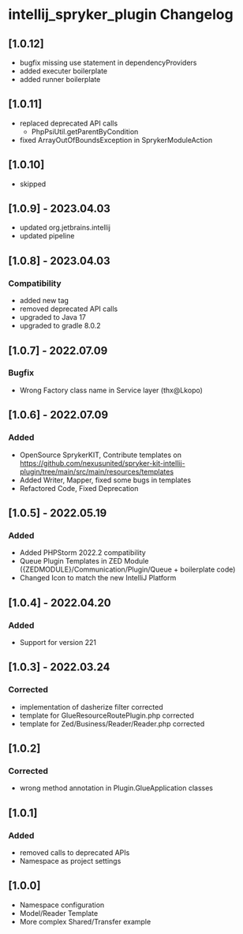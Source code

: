 <!-- Keep a Changelog guide -> https://keepachangelog.com -->

# intellij_spryker_plugin Changelog
## [1.0.12]
- bugfix missing use statement in dependencyProviders
- added executer boilerplate
- added runner boilerplate

## [1.0.11]
- replaced deprecated API calls
    - PhpPsiUtil.getParentByCondition
- fixed ArrayOutOfBoundsException in SprykerModuleAction

## [1.0.10]
  - skipped

## [1.0.9] - 2023.04.03
- updated org.jetbrains.intellij
- updated pipeline

## [1.0.8] - 2023.04.03
### Compatibility
- added new tag
- removed deprecated API calls
- upgraded to Java 17 
- upgraded to gradle 8.0.2

## [1.0.7] - 2022.07.09
### Bugfix
- Wrong Factory class name in Service layer (thx@Lkopo)

## [1.0.6] - 2022.07.09
### Added
- OpenSource SprykerKIT, Contribute templates on https://github.com/nexusunited/spryker-kit-intellij-plugin/tree/main/src/main/resources/templates
- Added Writer, Mapper, fixed some bugs in templates
- Refactored Code, Fixed Deprecation

## [1.0.5] - 2022.05.19
### Added
- Added PHPStorm 2022.2 compatibility
- Queue Plugin Templates in ZED Module ({ZEDMODULE}/Communication/Plugin/Queue + boilerplate code)
- Changed Icon to match the new IntelliJ Platform

## [1.0.4] - 2022.04.20
### Added
- Support for version 221

## [1.0.3] - 2022.03.24
### Corrected
- implementation of dasherize filter corrected
- template for GlueResourceRoutePlugin.php corrected
- template for Zed/Business/Reader/Reader.php corrected

## [1.0.2]
### Corrected
- wrong method annotation in Plugin.GlueApplication classes 

## [1.0.1]
### Added
- removed calls to deprecated APIs
- Namespace as project settings

## [1.0.0]
- Namespace configuration
- Model/Reader Template
- More complex Shared/Transfer example
